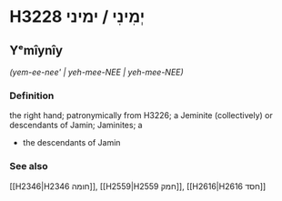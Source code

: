# H3228 יְמִינִי / ימיני

## Yᵉmîynîy

_(yem-ee-nee' | yeh-mee-NEE | yeh-mee-NEE)_

### Definition

the right hand; patronymically from H3226; a Jeminite (collectively) or descendants of Jamin; Jaminites; a

- the descendants of Jamin

### See also

[[H2346|H2346 חומה]], [[H2559|H2559 חמק]], [[H2616|H2616 חסד]]
